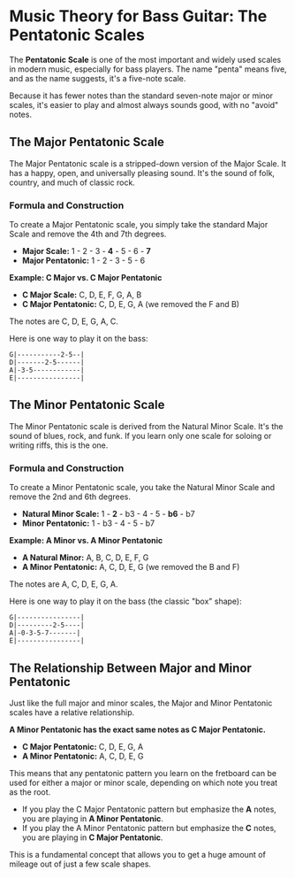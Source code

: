 # Music Theory for Bass Guitar: The Pentatonic Scales

The **Pentatonic Scale** is one of the most important and widely used scales in modern music, especially for bass players. The name "penta" means five, and as the name suggests, it's a five-note scale.

Because it has fewer notes than the standard seven-note major or minor scales, it's easier to play and almost always sounds good, with no "avoid" notes.

## The Major Pentatonic Scale

The Major Pentatonic scale is a stripped-down version of the Major Scale. It has a happy, open, and universally pleasing sound. It's the sound of folk, country, and much of classic rock.

### Formula and Construction

To create a Major Pentatonic scale, you simply take the standard Major Scale and remove the 4th and 7th degrees.

*   **Major Scale:** 1 - 2 - 3 - **4** - 5 - 6 - **7**
*   **Major Pentatonic:** 1 - 2 - 3 - 5 - 6

**Example: C Major vs. C Major Pentatonic**

*   **C Major Scale:** C, D, E, F, G, A, B
*   **C Major Pentatonic:** C, D, E, G, A (we removed the F and B)

The notes are C, D, E, G, A, C.

Here is one way to play it on the bass:
```
G|-----------2-5--|
D|-------2-5------|
A|-3-5------------|
E|----------------|
```

## The Minor Pentatonic Scale

The Minor Pentatonic scale is derived from the Natural Minor Scale. It's the sound of blues, rock, and funk. If you learn only one scale for soloing or writing riffs, this is the one.

### Formula and Construction

To create a Minor Pentatonic scale, you take the Natural Minor Scale and remove the 2nd and 6th degrees.

*   **Natural Minor Scale:** 1 - **2** - b3 - 4 - 5 - **b6** - b7
*   **Minor Pentatonic:** 1 - b3 - 4 - 5 - b7

**Example: A Minor vs. A Minor Pentatonic**

*   **A Natural Minor:** A, B, C, D, E, F, G
*   **A Minor Pentatonic:** A, C, D, E, G (we removed the B and F)

The notes are A, C, D, E, G, A.

Here is one way to play it on the bass (the classic "box" shape):
```
G|----------------|
D|---------2-5----|
A|-0-3-5-7-------|
E|----------------|
```

## The Relationship Between Major and Minor Pentatonic

Just like the full major and minor scales, the Major and Minor Pentatonic scales have a relative relationship.

**A Minor Pentatonic has the exact same notes as C Major Pentatonic.**

*   **C Major Pentatonic:** C, D, E, G, A
*   **A Minor Pentatonic:** A, C, D, E, G

This means that any pentatonic pattern you learn on the fretboard can be used for either a major or minor scale, depending on which note you treat as the root.

*   If you play the C Major Pentatonic pattern but emphasize the **A** notes, you are playing in **A Minor Pentatonic**.
*   If you play the A Minor Pentatonic pattern but emphasize the **C** notes, you are playing in **C Major Pentatonic**.

This is a fundamental concept that allows you to get a huge amount of mileage out of just a few scale shapes.
